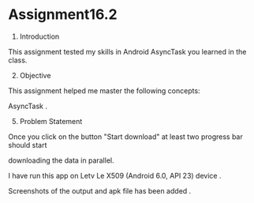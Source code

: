 # Assignment16.2

1. Introduction

This assignment tested my skills in Android AsyncTask you learned in the class.

2. Objective

This assignment helped me master the following concepts:

AsyncTask .

5. Problem Statement

Once you click on the button "Start download" at least two progress bar should start

downloading the data in parallel.

   I have run this app on Letv Le X509 (Android 6.0, API 23) device .
   
   Screenshots of the output and apk file has been added .
   
   

